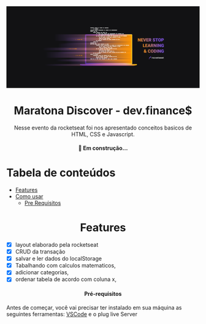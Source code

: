<div align="center">
    <img src="./imagens/2560x1080.png"  />
</div>



<div align="center">
    <h1> Maratona Discover - dev.finance$</h1>
    <p>Nesse evento da rocketseat foi nos apresentado conceitos basicos de HTML, CSS e Javascript.</p>
</div>


<div align="center">
    <h4>🚀 Em construção...</h4>
</div>



Tabela de conteúdos
=================
<!--ts-->
   * [Features](#Features)
   * [Como usar](#como-usar)
      * [Pre Requisitos](#pre-requisitos)
<!--te-->

<div id="Features" align="center">
    <h1> Features</h1>
</div>

- [X] layout elaborado pela rocketseat
- [X] CRUD da transação
- [X] salvar e ler dados do localStorage
- [x] Tabalhando com calculos matematicos,
- [x] adicionar categorias,
- [x] ordenar tabela de acordo com coluna x,

<!--- [ ] autenticação e conexão de qualquer dispositivo (usando [firebase](https://firebase.google.com/))-->

<div id="pre-requisitos" align="center">
    <h4>Pré-requisitos</h4>
</div>

Antes de começar, você vai precisar ter instalado em sua máquina as seguintes ferramentas:
[VSCode](https://code.visualstudio.com/) e o plug live Server

